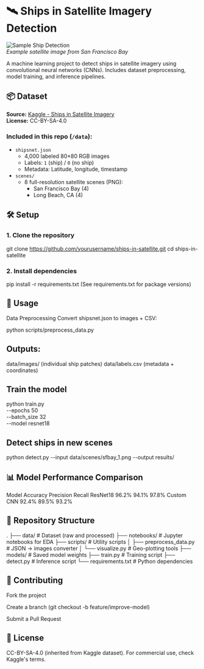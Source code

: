# 🛰️ Ships in Satellite Imagery Detection

![Sample Ship Detection](data/scenes/sfbay_1.png)  
*Example satellite image from San Francisco Bay*

A machine learning project to detect ships in satellite imagery using convolutional neural networks (CNNs). Includes dataset preprocessing, model training, and inference pipelines.

## 📦 Dataset
**Source:** [Kaggle - Ships in Satellite Imagery](https://www.kaggle.com/datasets/rhammell/ships-in-satellite-imagery)  
**License:** CC-BY-SA-4.0  

### Included in this repo (`/data`):
- `shipsnet.json`  
  - 4,000 labeled 80×80 RGB images  
  - Labels: `1` (ship) / `0` (no ship)  
  - Metadata: Latitude, longitude, timestamp  
- `scenes/`  
  - 8 full-resolution satellite scenes (PNG):  
    - San Francisco Bay (4)  
    - Long Beach, CA (4)  

## 🛠️ Setup

### 1. Clone the repository

git clone https://github.com/yourusername/ships-in-satellite.git
cd ships-in-satellite

### 2. Install dependencies
pip install -r requirements.txt
(See requirements.txt for package versions)

## 🚀 Usage
Data Preprocessing
Convert shipsnet.json to images + CSV:

python scripts/preprocess_data.py

## Outputs:
data/images/ (individual ship patches)
data/labels.csv (metadata + coordinates)

## Train the model

python train.py \
  --epochs 50 \
  --batch_size 32 \
  --model resnet18
  
## Detect ships in new scenes
python detect.py --input data/scenes/sfbay_1.png --output results/

## 📊 Model Performance Comparison

Model      	Accuracy	   Precision	Recall
ResNet18  	96.2%	       94.1%	    97.8%
Custom CNN	92.4%	       89.5%	    93.2%


## 📂 Repository Structure

.
├── data/                   # Dataset (raw and processed)
├── notebooks/              # Jupyter notebooks for EDA
├── scripts/                # Utility scripts
│   ├── preprocess_data.py  # JSON → images converter
│   └── visualize.py        # Geo-plotting tools
├── models/                 # Saved model weights
├── train.py                # Training script
├── detect.py               # Inference script
└── requirements.txt        # Python dependencies

## 🤝 Contributing
Fork the project

Create a branch (git checkout -b feature/improve-model)

Submit a Pull Request

## 📜 License
CC-BY-SA-4.0 (inherited from Kaggle dataset).
For commercial use, check Kaggle's terms.
